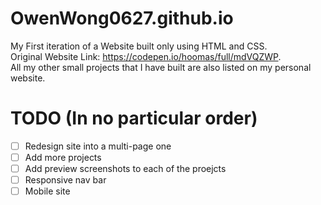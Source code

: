# OwenWong0627.github.io

My First iteration of a Website built only using HTML and CSS.
<br>
Original Website Link: https://codepen.io/hoomas/full/mdVQZWP.
<br>
All my other small projects that I have built are also listed on my personal website.
# TODO (In no particular order)

- [ ] Redesign site into a multi-page one
- [ ] Add more projects
- [ ] Add preview screenshots to each of the proejcts
- [ ] Responsive nav bar
- [ ] Mobile site
